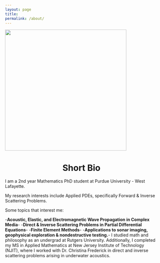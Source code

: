 ```yaml
---
layout: page
title: 
permalink: /about/
---
```


<img src="img/mypicbirs.jpg" class="img-responsive" alt=""  width="400"
    height="400"> 
# <center>Short Bio</center>

I am a 2nd year Mathematics PhD student at Purdue University - West Lafayette.

My research interests include Applied PDEs, specifically Forward & Inverse Scattering Problems.

Some topics that interest me:

-**Acoustic, Elastic, and Electromagnetic Wave Propagation in Complex Media**-
-**Direct & Inverse Scattering Problems in Partial Differential Equations**-
-**Finite Element Methods**-
-**Applications to sonar imaging, geophysical exploration & nondestructive testing.**-
I studied math and philosophy as an undergrad at Rutgers University. Additionally, I completed my MS in Applied Mathematics at New Jersey Institute of Technology (NJIT), where I worked with Dr. Christina Frederick in direct and inverse scattering problems arising in underwater acoustics.
